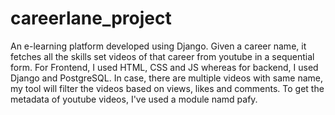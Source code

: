 # careerlane_project
An e-learning platform developed using Django. Given a career name, it fetches all the skills set videos of that career from youtube in a sequential form. For Frontend, I used HTML, CSS and JS whereas for backend, I used Django and PostgreSQL. In case, there are multiple videos with same name, my tool will filter the videos based on views, likes and comments. To get the metadata of youtube videos, I've used a module namd pafy.


